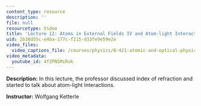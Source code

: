 ```yaml
---
content_type: resource
description: ''
file: null
resourcetype: Video
title: 'Lecture 12: Atoms in External Fields IV and Atom-light Interactions I'
uid: 2b38d55c-e4ba-177c-f215-d33fe9e59e2a
video_files:
  video_captions_file: /courses/physics/8-421-atomic-and-optical-physics-i-spring-2014/video-lectures/lecture-12-atoms-in-external-fields-iv-and-atom-light-interactions-i/4fZPNSMiRvk.vtt
video_metadata:
  youtube_id: 4fZPNSMiRvk
---
```


**Description:** In this lecture, the professor discussed index of refraction and started to talk about atom-light Interactions.

**Instructor:** Wolfgang Ketterle
